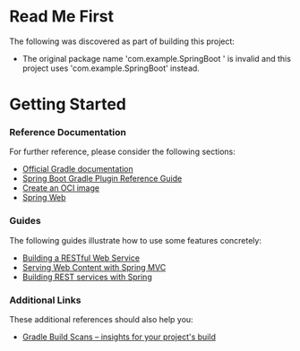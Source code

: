 # Read Me First
The following was discovered as part of building this project:

* The original package name 'com.example.SpringBoot ' is invalid and this project uses 'com.example.SpringBoot' instead.

# Getting Started

### Reference Documentation
For further reference, please consider the following sections:

* [Official Gradle documentation](https://docs.gradle.org)
* [Spring Boot Gradle Plugin Reference Guide](https://docs.spring.io/spring-boot/docs/3.2.5-SNAPSHOT/gradle-plugin/reference/html/)
* [Create an OCI image](https://docs.spring.io/spring-boot/docs/3.2.5-SNAPSHOT/gradle-plugin/reference/html/#build-image)
* [Spring Web](https://docs.spring.io/spring-boot/docs/3.2.5-SNAPSHOT/reference/htmlsingle/index.html#web)

### Guides
The following guides illustrate how to use some features concretely:

* [Building a RESTful Web Service](https://spring.io/guides/gs/rest-service/)
* [Serving Web Content with Spring MVC](https://spring.io/guides/gs/serving-web-content/)
* [Building REST services with Spring](https://spring.io/guides/tutorials/rest/)

### Additional Links
These additional references should also help you:

* [Gradle Build Scans – insights for your project's build](https://scans.gradle.com#gradle)

